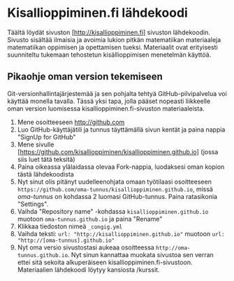 # Kisallioppiminen.fi lähdekoodi
Täältä löydät sivuston [http://kisallioppiminen.fi] sivuston lähdekoodin. Sivusto sisältää ilmaisia ja avoimia lukion pitkän matematiikan materiaaleja matematiikan oppimisen ja opettamisen tueksi. Materiaalit ovat erityisesti suunniteltu tukemaan tehostetun kisällioppimisen menetelmän käyttöä.

## Pikaohje oman version tekemiseen 
Git-versionhallintajärjestemää ja sen pohjalta tehtyä GitHub-pilvipalvelua voi käyttää monella tavalla. Tässä yksi tapa, jolla pääset nopeasti liikkeelle oman version luomisessa kisallioppiminen.fi-sivuston materiaaleista.

1. Mene osoitteeseen http://github.com
2. Luo GitHub-käyttäjätili ja tunnus täyttämällä sivun kentät ja paina nappia "SignUp for GitHub"
3. Mene sivulle [https://github.com/kisallioppiminen/kisallioppiminen.github.io] (jossa siis luet tätä teksitä)
4. Paina oikeassa ylälaidassa olevaa Fork-nappia, luodaksesi oman kopion tästä lähdekoodista
5. Nyt sinut olis pitänyt uudelleenohjata omaan työtilaasi osoitteeseen `https://github.com/oma-tunnus/kisallioppiminen.github.io`, missä *oma-tunnus* on kohdassa 2 luomasi GitHub-tunnus. Paina ratasikonia "Settings".
6. Vaihda "Repository name" -kohdassa `kisallioppiminen.github.io` muotoon `oma-tunnus.github.io` ja paina "Rename"
7. Klikkaa tiedoston nimeä `_congig.yml`
8. Vaihda teksti: `url: "http://kisallioppiminen.github.io"` muotoon `url: "http://[oma-tunnus].github.io"`
9. Nyt oma versio sivustostasi aukeaa osoitteessa `http://oma-tunnus.github.io`. Nyt sinun kannattaa muokata sivustoa sen verran ettei sitä sekoita alkuperäiseen kisallioppiminen.fi-sivustoon. Materiaalien lähdekoodi löytyy kansiosta /kurssit. 
